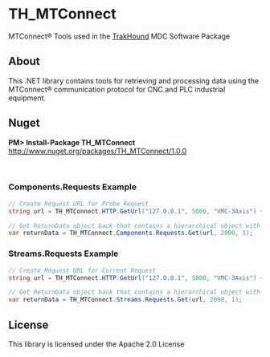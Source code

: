 # TH_MTConnect
MTConnect® Tools used in the [TrakHound](http:github.com/TrakHound/TrakHound/) MDC Software Package

## About
This .NET library contains tools for retrieving and processing data using the MTConnect® communication protocol for CNC and PLC industrial equipment.

## Nuget
**PM> Install-Package TH_MTConnect**
<br>
http://www.nuget.org/packages/TH_MTConnect/1.0.0

<br>

### Components.Requests Example

```c#
// Create Request URL for Probe Request
string url = TH_MTConnect.HTTP.GetUrl("127.0.0.1", 5000, "VMC-3Axis") + "probe";

// Get ReturnData object back that contains a hierarchical object with the retrieved Current data 
var returnData = TH_MTConnect.Components.Requests.Get(url, 2000, 1);
```

### Streams.Requests Example

```c#
// Create Request URL for Current Request
string url = TH_MTConnect.HTTP.GetUrl("127.0.0.1", 5000, "VMC-3Axis") + "current";

// Get ReturnData object back that contains a hierarchical object with the retrieved Probe data 
var returnData = TH_MTConnect.Streams.Requests.Get(url, 2000, 1);
```

## License
This library is licensed under the Apache 2.0 License
